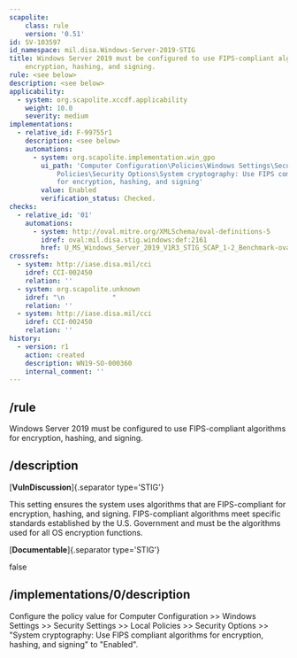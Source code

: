 ```yaml
---
scapolite:
    class: rule
    version: '0.51'
id: SV-103597
id_namespace: mil.disa.Windows-Server-2019-STIG
title: Windows Server 2019 must be configured to use FIPS-compliant algorithms for
    encryption, hashing, and signing.
rule: <see below>
description: <see below>
applicability:
  - system: org.scapolite.xccdf.applicability
    weight: 10.0
    severity: medium
implementations:
  - relative_id: F-99755r1
    description: <see below>
    automations:
      - system: org.scapolite.implementation.win_gpo
        ui_path: 'Computer Configuration\Policies\Windows Settings\Security Settings\Local
            Policies\Security Options\System cryptography: Use FIPS compliant algorithms
            for encryption, hashing, and signing'
        value: Enabled
        verification_status: Checked.
checks:
  - relative_id: '01'
    automations:
      - system: http://oval.mitre.org/XMLSchema/oval-definitions-5
        idref: oval:mil.disa.stig.windows:def:2161
        href: U_MS_Windows_Server_2019_V1R3_STIG_SCAP_1-2_Benchmark-oval.xml
crossrefs:
  - system: http://iase.disa.mil/cci
    idref: CCI-002450
    relation: ''
  - system: org.scapolite.unknown
    idref: "\n            "
    relation: ''
  - system: http://iase.disa.mil/cci
    idref: CCI-002450
    relation: ''
history:
  - version: r1
    action: created
    description: WN19-SO-000360
    internal_comment: ''
---
```



## /rule

Windows Server 2019 must be configured to use FIPS-compliant algorithms for encryption, hashing, and signing.

## /description

[**VulnDiscussion**]{.separator type='STIG'}

This setting ensures the system uses algorithms that are FIPS-compliant for encryption, hashing, and signing. FIPS-compliant algorithms meet specific standards established by the U.S. Government and must be the algorithms used for all OS encryption functions.

[**Documentable**]{.separator type='STIG'}

false

## /implementations/0/description

Configure the policy value for Computer Configuration >> Windows Settings >> Security Settings >> Local Policies >> Security Options >> "System cryptography: Use FIPS compliant algorithms for encryption, hashing, and signing" to "Enabled".
